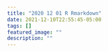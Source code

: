 ```yaml
---
title: "2020 12 01 R Rmarkdown"
date: 2021-12-10T22:55:45-05:00
tags: []
featured_image: ""
description: ""
---
```

